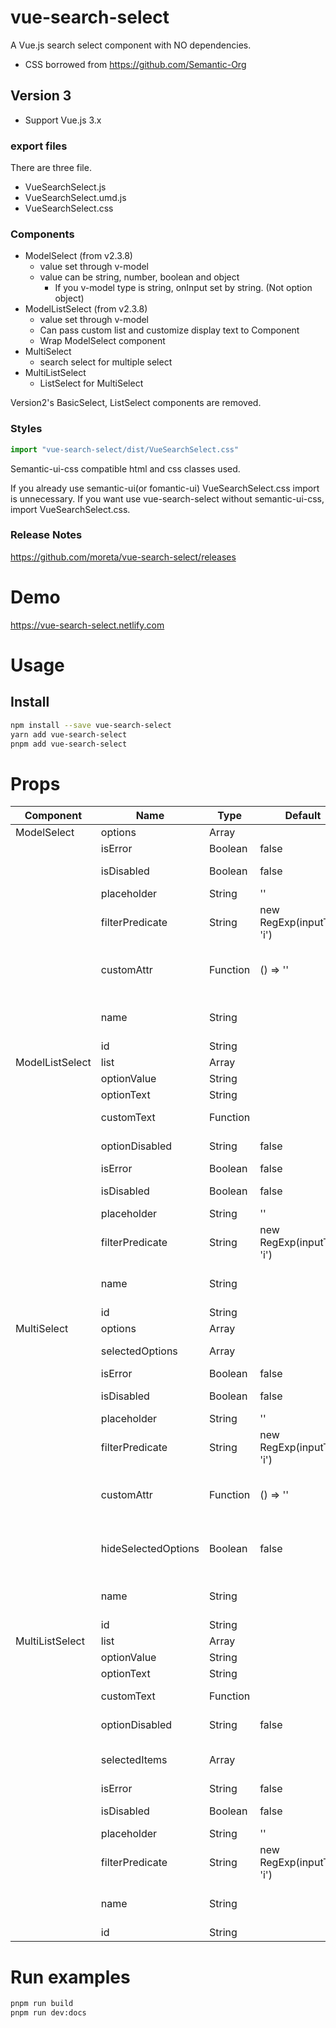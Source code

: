 # vue-search-select

A Vue.js search select component with NO dependencies.

+ CSS borrowed from <https://github.com/Semantic-Org>

## Version 3

+ Support Vue.js 3.x

### export files

There are three file.

+ VueSearchSelect.js
+ VueSearchSelect.umd.js
+ VueSearchSelect.css

### Components

+ ModelSelect (from v2.3.8)
  + value set through v-model
  + value can be string, number, boolean and object
    + If you v-model type is string, onInput set by string. (Not option object)
+ ModelListSelect (from v2.3.8)
  + value set through v-model
  + Can pass custom list and customize display text to Component
  + Wrap ModelSelect component
+ MultiSelect
  + search select for multiple select
+ MultiListSelect
  + ListSelect for MultiSelect

Version2's BasicSelect, ListSelect components are removed.

### Styles

```js
import "vue-search-select/dist/VueSearchSelect.css"
```
Semantic-ui-css compatible html and css classes used.

If you already use semantic-ui(or fomantic-ui) VueSearchSelect.css import is unnecessary.
If you want use vue-search-select without semantic-ui-css, import VueSearchSelect.css.


### Release Notes

<https://github.com/moreta/vue-search-select/releases>

# Demo

<https://vue-search-select.netlify.com>

# Usage

## Install

```bash
npm install --save vue-search-select
yarn add vue-search-select
pnpm add vue-search-select
```

# Props

| Component       | Name                | Type     | Default                    | Description                         |
|-----------------|---------------------|----------|----------------------------|-------------------------------------|
| ModelSelect     | options             | Array    |                            | option list                         |
|                 | isError             | Boolean  | false                      | error style                         |
|                 | isDisabled          | Boolean  | false                      | disable component                   |
|                 | placeholder         | String   | ''                         |                                     |
|                 | filterPredicate     | String   | new RegExp(inputText, 'i') |                                     |
|                 | customAttr          | Function | () => ''                   | Add custom html attribute           |
|                 | name                | String   |                            | input form name attribute           |
|                 | id                  | String   |                            | id attribute                        |
| ModelListSelect | list                | Array    |                            | option list                         |
|                 | optionValue         | String   |                            | value key                           |
|                 | optionText          | String   |                            | text key                            |
|                 | customText          | Function |                            | custom text function                |
|                 | optionDisabled      | String   | false                      | disabled key                        |
|                 | isError             | Boolean  | false                      | error style                         |
|                 | isDisabled          | Boolean  | false                      | disable component                   |
|                 | placeholder         | String   | ''                         |                                     |
|                 | filterPredicate     | String   | new RegExp(inputText, 'i') |                                     |
|                 | name                | String   |                            | input form name attribute           |
|                 | id                  | String   |                            | id attribute                        |
| MultiSelect     | options             | Array    |                            | option list                         |
|                 | selectedOptions     | Array    |                            | default option list                 |
|                 | isError             | Boolean  | false                      | error style                         |
|                 | isDisabled          | Boolean  | false                      | disable component                   |
|                 | placeholder         | String   | ''                         |                                     |
|                 | filterPredicate     | String   | new RegExp(inputText, 'i') |                                     |
|                 | customAttr          | Function | () => ''                   | Add custom html attribute           |
|                 | hideSelectedOptions | Boolean  | false                      | Hide Option list that item selected |
|                 | name                | String   |                            | input form name attribute           |
|                 | id                  | String   |                            | id attribute                        |
| MultiListSelect | list                | Array    |                            | option list                         |
|                 | optionValue         | String   |                            | value key                           |
|                 | optionText          | String   |                            | text key                            |
|                 | customText          | Function |                            | custom text function                |
|                 | optionDisabled      | String   | false                      | disabled key                        |
|                 | selectedItems       | Array    |                            | default option(raw object)          |
|                 | isError             | String   | false                      | error style                         |
|                 | isDisabled          | Boolean  | false                      | disable component                   |
|                 | placeholder         | String   | ''                         |                                     |
|                 | filterPredicate     | String   | new RegExp(inputText, 'i') |                                     |
|                 | name                | String   |                            | input form name attribute           |
|                 | id                  | String   |                            | id attribute                        |

# Run examples

```bash
pnpm run build
pnpm run dev:docs
```

